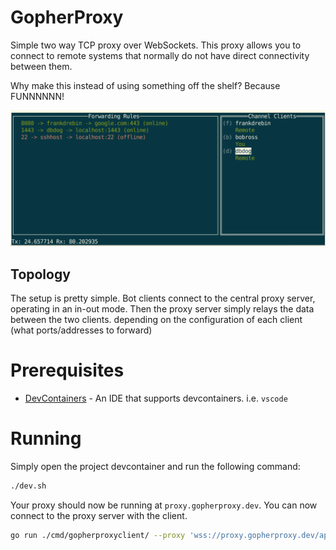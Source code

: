 # GopherProxy 

Simple two way TCP proxy over WebSockets. This proxy allows you 
to connect to remote systems that normally do not have direct connectivity between them. 

Why make this instead of using something off the shelf?
Because FUNNNNNN!

![Screenshot of gopherproxy client](./doc/client-example.png)

## Topology
The setup is pretty simple. Bot clients connect to 
the central proxy server, operating in an in-out mode. 
Then the proxy server simply relays the data between the two clients.
depending on the configuration of each client (what ports/addresses to forward)
# Prerequisites 
- [DevContainers](https://containers.dev/) - An IDE that supports devcontainers. i.e. `vscode`

# Running
Simply open the project devcontainer and run the following command:

```bash
./dev.sh
```

Your proxy should now be running at `proxy.gopherproxy.dev`. You can now connect to the proxy server with the client.

```bash
go run ./cmd/gopherproxyclient/ --proxy 'wss://proxy.gopherproxy.dev/api/ws/connect' --password abc123 --channel test --name bobross start
```